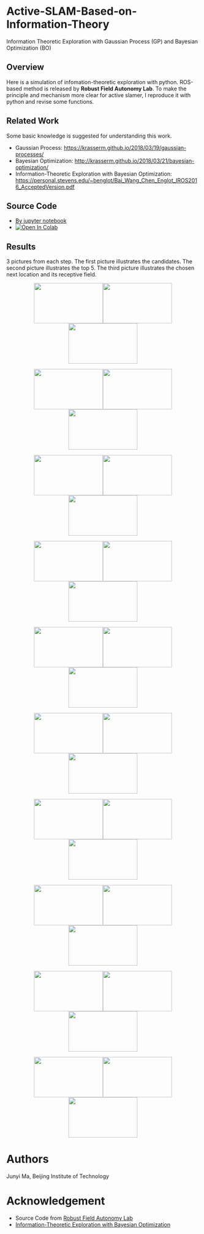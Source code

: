 # Active-SLAM-Based-on-Information-Theory
Information Theoretic Exploration with Gaussian Process (GP) and Bayesian Optimization (BO)

## Overview
Here is a simulation of infomation-theoretic exploration with python. ROS-based method is released by **Robust Field Autonomy Lab**. To make the principle and mechanism more clear for active slamer, I reproduce it with python and revise some functions. 

## Related Work
Some basic knowledge is suggested for understanding this work.
* Gaussian Process: https://krasserm.github.io/2018/03/19/gaussian-processes/
* Bayesian Optimization: http://krasserm.github.io/2018/03/21/bayesian-optimization/
* Information-Theoretic Exploration with Bayesian Optimization: https://personal.stevens.edu/~benglot/Bai_Wang_Chen_Englot_IROS2016_AcceptedVersion.pdf

## Source Code
* [By jupyter notebook](https://github.com/BIT-MJY/Active-SLAM-Based-on-Information-Theory/blob/master/src/Active%20SLAM%20based%20on%20MI.ipynb)
* [![Open In Colab](https://colab.research.google.com/assets/colab-badge.svg)](https://colab.research.google.com/drive/1gq0Qn-_PdKFZFr_LIxd-WWJBT3Mm1TP4?usp=sharing)

## Results
3 pictures from each step. The first picture illustrates the candidates. The second picture illustrates the top 5. The third picture illustrates the chosen next location and its receptive field. 
<div align=center>
<img src="https://github.com/BIT-MJY/Active-SLAM-Based-on-Information-Theory/blob/master/img/1-2.png" width="180" height="105"><img src="https://github.com/BIT-MJY/Active-SLAM-Based-on-Information-Theory/blob/master/img/1-3.png" width="180" height="105"><img src="https://github.com/BIT-MJY/Active-SLAM-Based-on-Information-Theory/blob/master/img/1-4.png" width="180" height="105"/>
  
<img src="https://github.com/BIT-MJY/Active-SLAM-Based-on-Information-Theory/blob/master/img/2-2.png" width="180" height="105"><img src="https://github.com/BIT-MJY/Active-SLAM-Based-on-Information-Theory/blob/master/img/2-3.png" width="180" height="105"><img src="https://github.com/BIT-MJY/Active-SLAM-Based-on-Information-Theory/blob/master/img/2-4.png" width="180" height="105"/>

<img src="https://github.com/BIT-MJY/Active-SLAM-Based-on-Information-Theory/blob/master/img/3-2.png" width="180" height="105"><img src="https://github.com/BIT-MJY/Active-SLAM-Based-on-Information-Theory/blob/master/img/3-3.png" width="180" height="105"><img src="https://github.com/BIT-MJY/Active-SLAM-Based-on-Information-Theory/blob/master/img/3-4.png" width="180" height="105"/>

<img src="https://github.com/BIT-MJY/Active-SLAM-Based-on-Information-Theory/blob/master/img/4-2.png" width="180" height="105"><img src="https://github.com/BIT-MJY/Active-SLAM-Based-on-Information-Theory/blob/master/img/4-3.png" width="180" height="105"><img src="https://github.com/BIT-MJY/Active-SLAM-Based-on-Information-Theory/blob/master/img/4-4.png" width="180" height="105"/>

<img src="https://github.com/BIT-MJY/Active-SLAM-Based-on-Information-Theory/blob/master/img/5-2.png" width="180" height="105"><img src="https://github.com/BIT-MJY/Active-SLAM-Based-on-Information-Theory/blob/master/img/5-3.png" width="180" height="105"><img src="https://github.com/BIT-MJY/Active-SLAM-Based-on-Information-Theory/blob/master/img/5-4.png" width="180" height="105"/>

<img src="https://github.com/BIT-MJY/Active-SLAM-Based-on-Information-Theory/blob/master/img/6-2.png" width="180" height="105"><img src="https://github.com/BIT-MJY/Active-SLAM-Based-on-Information-Theory/blob/master/img/6-3.png" width="180" height="105"><img src="https://github.com/BIT-MJY/Active-SLAM-Based-on-Information-Theory/blob/master/img/6-4.png" width="180" height="105"/>

<img src="https://github.com/BIT-MJY/Active-SLAM-Based-on-Information-Theory/blob/master/img/7-2.png" width="180" height="105"><img src="https://github.com/BIT-MJY/Active-SLAM-Based-on-Information-Theory/blob/master/img/7-3.png" width="180" height="105"><img src="https://github.com/BIT-MJY/Active-SLAM-Based-on-Information-Theory/blob/master/img/7-4.png" width="180" height="105"/>

<img src="https://github.com/BIT-MJY/Active-SLAM-Based-on-Information-Theory/blob/master/img/8-2.png" width="180" height="105"><img src="https://github.com/BIT-MJY/Active-SLAM-Based-on-Information-Theory/blob/master/img/8-3.png" width="180" height="105"><img src="https://github.com/BIT-MJY/Active-SLAM-Based-on-Information-Theory/blob/master/img/8-4.png" width="180" height="105"/>

<img src="https://github.com/BIT-MJY/Active-SLAM-Based-on-Information-Theory/blob/master/img/9-2.png" width="180" height="105"><img src="https://github.com/BIT-MJY/Active-SLAM-Based-on-Information-Theory/blob/master/img/9-3.png" width="180" height="105"><img src="https://github.com/BIT-MJY/Active-SLAM-Based-on-Information-Theory/blob/master/img/9-4.png" width="180" height="105"/>

<img src="https://github.com/BIT-MJY/Active-SLAM-Based-on-Information-Theory/blob/master/img/10-2.png" width="180" height="105"><img src="https://github.com/BIT-MJY/Active-SLAM-Based-on-Information-Theory/blob/master/img/10--3.png" width="180" height="105"><img src="https://github.com/BIT-MJY/Active-SLAM-Based-on-Information-Theory/blob/master/img/10-4.png" width="180" height="105">
</div>

# Authors
Junyi Ma, Beijing Institute of Technology

# Acknowledgement
* Source Code from [Robust Field Autonomy Lab](https://github.com/RobustFieldAutonomyLab/turtlebot_exploration_3d)
* [Information-Theoretic Exploration with Bayesian Optimization](https://personal.stevens.edu/~benglot/Bai_Wang_Chen_Englot_IROS2016_AcceptedVersion.pdf)
